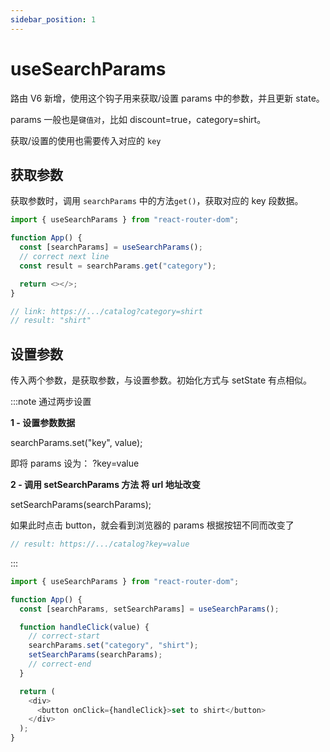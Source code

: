 ```yaml
---
sidebar_position: 1
---
```


# useSearchParams

路由 V6 新增，使用这个钩子用来获取/设置 params 中的参数，并且更新 state。

params 一般也是`键值对`，比如 discount=true，category=shirt。

获取/设置的使用也需要传入对应的 `key`

## 获取参数

获取参数时，调用 `searchParams` 中的方法`get()`，获取对应的 key 段数据。

```js
import { useSearchParams } from "react-router-dom";

function App() {
  const [searchParams] = useSearchParams();
  // correct next line
  const result = searchParams.get("category");

  return <></>;
}

// link: https://.../catalog?category=shirt
// result: "shirt"
```

## 设置参数

传入两个参数，是获取参数，与设置参数。初始化方式与 setState 有点相似。

:::note 通过两步设置

**1 - 设置参数数据**

searchParams.set("key", value);

即将 params 设为： ?key=value

**2 - 调用 setSearchParams 方法 将 url 地址改变**

setSearchParams(searchParams);

如果此时点击 button，就会看到浏览器的 params 根据按钮不同而改变了

```js
// result: https://.../catalog?key=value
```

:::

```js
import { useSearchParams } from "react-router-dom";

function App() {
  const [searchParams, setSearchParams] = useSearchParams();

  function handleClick(value) {
    // correct-start
    searchParams.set("category", "shirt");
    setSearchParams(searchParams);
    // correct-end
  }

  return (
    <div>
      <button onClick={handleClick}>set to shirt</button>
    </div>
  );
}
```

